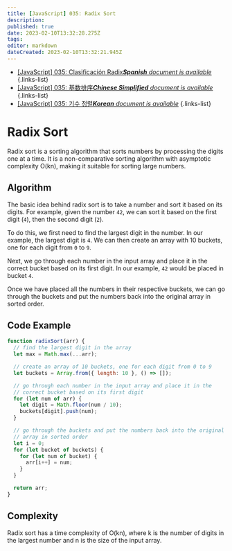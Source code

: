 ```yaml
---
title: [JavaScript] 035: Radix Sort
description: 
published: true
date: 2023-02-10T13:32:28.275Z
tags: 
editor: markdown
dateCreated: 2023-02-10T13:32:21.945Z
---
```


- [[JavaScript] 035: Clasificación Radix***Spanish** document is available*](/es/Knowledge-base/Algorithm/javascript-035-radix-sort)
{.links-list}
- [[JavaScript] 035: 基数排序***Chinese Simplified** document is available*](/zh/Knowledge-base/Algorithm/javascript-035-radix-sort)
{.links-list}
- [[JavaScript] 035: 기수 정렬***Korean** document is available*](/ko/Knowledge-base/Algorithm/javascript-035-radix-sort)
{.links-list}


# Radix Sort

Radix sort is a sorting algorithm that sorts numbers by processing the digits one at a time. It is a non-comparative sorting algorithm with asymptotic complexity O(kn), making it suitable for sorting large numbers.

## Algorithm

The basic idea behind radix sort is to take a number and sort it based on its digits. For example, given the number `42`, we can sort it based on the first digit (`4`), then the second digit (`2`).

To do this, we first need to find the largest digit in the number. In our example, the largest digit is `4`. We can then create an array with 10 buckets, one for each digit from `0` to `9`.

Next, we go through each number in the input array and place it in the correct bucket based on its first digit. In our example, `42` would be placed in bucket `4`.

Once we have placed all the numbers in their respective buckets, we can go through the buckets and put the numbers back into the original array in sorted order.

## Code Example

```javascript
function radixSort(arr) {
  // find the largest digit in the array
  let max = Math.max(...arr);

  // create an array of 10 buckets, one for each digit from 0 to 9
  let buckets = Array.from({ length: 10 }, () => []);

  // go through each number in the input array and place it in the
  // correct bucket based on its first digit
  for (let num of arr) {
    let digit = Math.floor(num / 10);
    buckets[digit].push(num);
  }

  // go through the buckets and put the numbers back into the original
  // array in sorted order
  let i = 0;
  for (let bucket of buckets) {
    for (let num of bucket) {
      arr[i++] = num;
    }
  }

  return arr;
}
```

## Complexity

Radix sort has a time complexity of O(kn), where k is the number of digits in the largest number and n is the size of the input array.